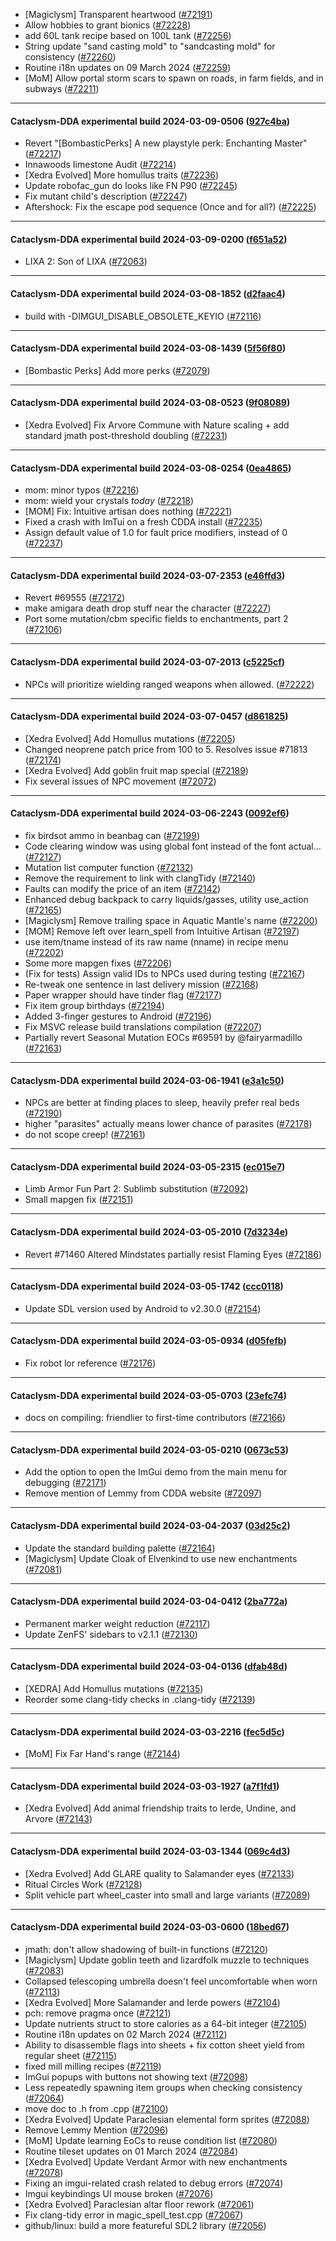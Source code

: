 * [Magiclysm] Transparent heartwood ([#72191](https://github.com/CleverRaven/Cataclysm-DDA/pull/72191))
* Allow hobbies to grant bionics ([#72228](https://github.com/CleverRaven/Cataclysm-DDA/pull/72228))
* add 60L tank recipe based on 100L tank ([#72256](https://github.com/CleverRaven/Cataclysm-DDA/pull/72256))
* String update "sand casting mold" to "sandcasting mold" for consistency ([#72260](https://github.com/CleverRaven/Cataclysm-DDA/pull/72260))
* Routine i18n updates on 09 March 2024 ([#72259](https://github.com/CleverRaven/Cataclysm-DDA/pull/72259))
* [MoM] Allow portal storm scars to spawn on roads, in farm fields, and in subways ([#72211](https://github.com/CleverRaven/Cataclysm-DDA/pull/72211))

---

#### Cataclysm-DDA experimental build 2024-03-09-0506 ([927c4ba](https://github.com/CleverRaven/Cataclysm-DDA/releases/tag/cdda-experimental-2024-03-09-0506))

* Revert "[BombasticPerks] A new playstyle perk: Enchanting Master" ([#72217](https://github.com/CleverRaven/Cataclysm-DDA/pull/72217))
* Innawoods Iimestone Audit ([#72214](https://github.com/CleverRaven/Cataclysm-DDA/pull/72214))
* [Xedra Evolved] More homullus traits ([#72236](https://github.com/CleverRaven/Cataclysm-DDA/pull/72236))
* Update robofac_gun do looks like FN P90 ([#72245](https://github.com/CleverRaven/Cataclysm-DDA/pull/72245))
* Fix mutant child's description ([#72247](https://github.com/CleverRaven/Cataclysm-DDA/pull/72247))
* Aftershock: Fix the escape pod sequence (Once and for all?) ([#72225](https://github.com/CleverRaven/Cataclysm-DDA/pull/72225))

---

#### Cataclysm-DDA experimental build 2024-03-09-0200 ([f651a52](https://github.com/CleverRaven/Cataclysm-DDA/releases/tag/cdda-experimental-2024-03-09-0200))

* LIXA 2: Son of LIXA ([#72063](https://github.com/CleverRaven/Cataclysm-DDA/pull/72063))

---

#### Cataclysm-DDA experimental build 2024-03-08-1852 ([d2faac4](https://github.com/CleverRaven/Cataclysm-DDA/releases/tag/cdda-experimental-2024-03-08-1852))

* build with -DIMGUI_DISABLE_OBSOLETE_KEYIO ([#72116](https://github.com/CleverRaven/Cataclysm-DDA/pull/72116))

---

#### Cataclysm-DDA experimental build 2024-03-08-1439 ([5f56f80](https://github.com/CleverRaven/Cataclysm-DDA/releases/tag/cdda-experimental-2024-03-08-1439))

* [Bombastic Perks] Add more perks ([#72079](https://github.com/CleverRaven/Cataclysm-DDA/pull/72079))

---

#### Cataclysm-DDA experimental build 2024-03-08-0523 ([9f08089](https://github.com/CleverRaven/Cataclysm-DDA/releases/tag/cdda-experimental-2024-03-08-0523))

* [Xedra Evolved] Fix Arvore Commune with Nature scaling + add standard jmath post-threshold doubling ([#72231](https://github.com/CleverRaven/Cataclysm-DDA/pull/72231))

---

#### Cataclysm-DDA experimental build 2024-03-08-0254 ([0ea4865](https://github.com/CleverRaven/Cataclysm-DDA/releases/tag/cdda-experimental-2024-03-08-0254))

* mom: minor typos ([#72216](https://github.com/CleverRaven/Cataclysm-DDA/pull/72216))
* mom: wield your crystals *today* ([#72218](https://github.com/CleverRaven/Cataclysm-DDA/pull/72218))
* [MOM] Fix: Intuitive artisan does nothing ([#72221](https://github.com/CleverRaven/Cataclysm-DDA/pull/72221))
* Fixed a crash with ImTui on a fresh CDDA install ([#72235](https://github.com/CleverRaven/Cataclysm-DDA/pull/72235))
* Assign default value of 1.0 for fault price modifiers, instead of 0 ([#72237](https://github.com/CleverRaven/Cataclysm-DDA/pull/72237))

---

#### Cataclysm-DDA experimental build 2024-03-07-2353 ([e46ffd3](https://github.com/CleverRaven/Cataclysm-DDA/releases/tag/cdda-experimental-2024-03-07-2353))

* Revert #69555 ([#72172](https://github.com/CleverRaven/Cataclysm-DDA/pull/72172))
* make amigara death drop stuff near the character ([#72227](https://github.com/CleverRaven/Cataclysm-DDA/pull/72227))
* Port some mutation/cbm specific fields to enchantments, part 2 ([#72106](https://github.com/CleverRaven/Cataclysm-DDA/pull/72106))

---

#### Cataclysm-DDA experimental build 2024-03-07-2013 ([c5225cf](https://github.com/CleverRaven/Cataclysm-DDA/releases/tag/cdda-experimental-2024-03-07-2013))

* NPCs will  prioritize wielding ranged weapons when allowed. ([#72222](https://github.com/CleverRaven/Cataclysm-DDA/pull/72222))

---

#### Cataclysm-DDA experimental build 2024-03-07-0457 ([d861825](https://github.com/CleverRaven/Cataclysm-DDA/releases/tag/cdda-experimental-2024-03-07-0457))

* [Xedra Evolved] Add Homullus mutations ([#72205](https://github.com/CleverRaven/Cataclysm-DDA/pull/72205))
* Changed neoprene patch price from 100 to 5. Resolves issue #71813 ([#72174](https://github.com/CleverRaven/Cataclysm-DDA/pull/72174))
* [Xedra Evolved] Add goblin fruit map special ([#72189](https://github.com/CleverRaven/Cataclysm-DDA/pull/72189))
* Fix several issues of NPC movement ([#72072](https://github.com/CleverRaven/Cataclysm-DDA/pull/72072))

---

#### Cataclysm-DDA experimental build 2024-03-06-2243 ([0092ef6](https://github.com/CleverRaven/Cataclysm-DDA/releases/tag/cdda-experimental-2024-03-06-2243))

* fix birdsot ammo in beanbag can ([#72199](https://github.com/CleverRaven/Cataclysm-DDA/pull/72199))
* Code clearing window was using global font instead of the font actual… ([#72127](https://github.com/CleverRaven/Cataclysm-DDA/pull/72127))
* Mutation list computer function ([#72132](https://github.com/CleverRaven/Cataclysm-DDA/pull/72132))
* Remove the requirement to link with clangTidy ([#72140](https://github.com/CleverRaven/Cataclysm-DDA/pull/72140))
* Faults can modify the price of an item ([#72142](https://github.com/CleverRaven/Cataclysm-DDA/pull/72142))
* Enhanced debug backpack to carry liquids/gasses, utility use_action ([#72165](https://github.com/CleverRaven/Cataclysm-DDA/pull/72165))
* [Magiclysm] Remove trailing space in Aquatic Mantle's name ([#72200](https://github.com/CleverRaven/Cataclysm-DDA/pull/72200))
* [MOM] Remove left over learn_spell from Intuitive Artisan ([#72197](https://github.com/CleverRaven/Cataclysm-DDA/pull/72197))
* use item/tname instead of its raw name (nname) in recipe menu ([#72202](https://github.com/CleverRaven/Cataclysm-DDA/pull/72202))
* Some more mapgen fixes ([#72206](https://github.com/CleverRaven/Cataclysm-DDA/pull/72206))
* (Fix for tests) Assign valid IDs to NPCs used during testing ([#72167](https://github.com/CleverRaven/Cataclysm-DDA/pull/72167))
* Re-tweak one sentence in last delivery mission  ([#72168](https://github.com/CleverRaven/Cataclysm-DDA/pull/72168))
* Paper wrapper should have tinder flag ([#72177](https://github.com/CleverRaven/Cataclysm-DDA/pull/72177))
* Fix item group birthdays ([#72194](https://github.com/CleverRaven/Cataclysm-DDA/pull/72194))
* Added 3-finger gestures to Android ([#72196](https://github.com/CleverRaven/Cataclysm-DDA/pull/72196))
* Fix MSVC release build translations compilation ([#72207](https://github.com/CleverRaven/Cataclysm-DDA/pull/72207))
* Partially revert Seasonal Mutation EOCs #69591 by @fairyarmadillo ([#72163](https://github.com/CleverRaven/Cataclysm-DDA/pull/72163))

---

#### Cataclysm-DDA experimental build 2024-03-06-1941 ([e3a1c50](https://github.com/CleverRaven/Cataclysm-DDA/releases/tag/cdda-experimental-2024-03-06-1941))

* NPCs are better at finding places to sleep, heavily prefer real beds ([#72190](https://github.com/CleverRaven/Cataclysm-DDA/pull/72190))
* higher "parasites" actually means lower chance of parasites ([#72178](https://github.com/CleverRaven/Cataclysm-DDA/pull/72178))
* do not scope creep! ([#72161](https://github.com/CleverRaven/Cataclysm-DDA/pull/72161))

---

#### Cataclysm-DDA experimental build 2024-03-05-2315 ([ec015e7](https://github.com/CleverRaven/Cataclysm-DDA/releases/tag/cdda-experimental-2024-03-05-2315))

* Limb Armor Fun Part 2: Sublimb substitution ([#72092](https://github.com/CleverRaven/Cataclysm-DDA/pull/72092))
* Small mapgen fix ([#72151](https://github.com/CleverRaven/Cataclysm-DDA/pull/72151))

---

#### Cataclysm-DDA experimental build 2024-03-05-2010 ([7d3234e](https://github.com/CleverRaven/Cataclysm-DDA/releases/tag/cdda-experimental-2024-03-05-2010))

* Revert #71460 Altered Mindstates partially resist Flaming Eyes ([#72186](https://github.com/CleverRaven/Cataclysm-DDA/pull/72186))

---

#### Cataclysm-DDA experimental build 2024-03-05-1742 ([ccc0118](https://github.com/CleverRaven/Cataclysm-DDA/releases/tag/cdda-experimental-2024-03-05-1742))

* Update SDL version used by Android to v2.30.0 ([#72154](https://github.com/CleverRaven/Cataclysm-DDA/pull/72154))

---

#### Cataclysm-DDA experimental build 2024-03-05-0934 ([d05fefb](https://github.com/CleverRaven/Cataclysm-DDA/releases/tag/cdda-experimental-2024-03-05-0934))

* Fix robot lor reference ([#72176](https://github.com/CleverRaven/Cataclysm-DDA/pull/72176))

---

#### Cataclysm-DDA experimental build 2024-03-05-0703 ([23efc74](https://github.com/CleverRaven/Cataclysm-DDA/releases/tag/cdda-experimental-2024-03-05-0703))

* docs on compiling: friendlier to first-time contributors ([#72166](https://github.com/CleverRaven/Cataclysm-DDA/pull/72166))

---

#### Cataclysm-DDA experimental build 2024-03-05-0210 ([0673c53](https://github.com/CleverRaven/Cataclysm-DDA/releases/tag/cdda-experimental-2024-03-05-0210))

* Add the option to open the ImGui demo from the main menu for debugging ([#72171](https://github.com/CleverRaven/Cataclysm-DDA/pull/72171))
* Remove mention of Lemmy from CDDA website ([#72097](https://github.com/CleverRaven/Cataclysm-DDA/pull/72097))

---

#### Cataclysm-DDA experimental build 2024-03-04-2037 ([03d25c2](https://github.com/CleverRaven/Cataclysm-DDA/releases/tag/cdda-experimental-2024-03-04-2037))

* Update the standard building palette ([#72164](https://github.com/CleverRaven/Cataclysm-DDA/pull/72164))
* [Magiclysm] Update Cloak of Elvenkind to use new enchantments ([#72081](https://github.com/CleverRaven/Cataclysm-DDA/pull/72081))

---

#### Cataclysm-DDA experimental build 2024-03-04-0412 ([2ba772a](https://github.com/CleverRaven/Cataclysm-DDA/releases/tag/cdda-experimental-2024-03-04-0412))

* Permanent marker weight reduction ([#72117](https://github.com/CleverRaven/Cataclysm-DDA/pull/72117))
* Update ZenFS' sidebars to v2.1.1 ([#72130](https://github.com/CleverRaven/Cataclysm-DDA/pull/72130))

---

#### Cataclysm-DDA experimental build 2024-03-04-0136 ([dfab48d](https://github.com/CleverRaven/Cataclysm-DDA/releases/tag/cdda-experimental-2024-03-04-0136))

* [XEDRA] Add Homullus mutations ([#72135](https://github.com/CleverRaven/Cataclysm-DDA/pull/72135))
* Reorder some clang-tidy checks in .clang-tidy ([#72139](https://github.com/CleverRaven/Cataclysm-DDA/pull/72139))

---

#### Cataclysm-DDA experimental build 2024-03-03-2216 ([fec5d5c](https://github.com/CleverRaven/Cataclysm-DDA/releases/tag/cdda-experimental-2024-03-03-2216))

* [MoM] Fix Far Hand's range ([#72144](https://github.com/CleverRaven/Cataclysm-DDA/pull/72144))

---

#### Cataclysm-DDA experimental build 2024-03-03-1927 ([a7f1fd1](https://github.com/CleverRaven/Cataclysm-DDA/releases/tag/cdda-experimental-2024-03-03-1927))

* [Xedra Evolved] Add animal friendship traits to Ierde, Undine, and Arvore ([#72143](https://github.com/CleverRaven/Cataclysm-DDA/pull/72143))

---

#### Cataclysm-DDA experimental build 2024-03-03-1344 ([069c4d3](https://github.com/CleverRaven/Cataclysm-DDA/releases/tag/cdda-experimental-2024-03-03-1344))

* [Xedra Evolved] Add GLARE quality to Salamander eyes ([#72133](https://github.com/CleverRaven/Cataclysm-DDA/pull/72133))
* Ritual Circles Work ([#72128](https://github.com/CleverRaven/Cataclysm-DDA/pull/72128))
* Split vehicle part wheel_caster into small and large variants ([#72089](https://github.com/CleverRaven/Cataclysm-DDA/pull/72089))

---

#### Cataclysm-DDA experimental build 2024-03-03-0600 ([18bed67](https://github.com/CleverRaven/Cataclysm-DDA/releases/tag/cdda-experimental-2024-03-03-0600))

* jmath: don't allow shadowing of built-in functions ([#72120](https://github.com/CleverRaven/Cataclysm-DDA/pull/72120))
* [Magiclysm] Update goblin teeth and lizardfolk muzzle to techniques ([#72083](https://github.com/CleverRaven/Cataclysm-DDA/pull/72083))
* Collapsed telescoping umbrella doesn't feel uncomfortable when worn ([#72113](https://github.com/CleverRaven/Cataclysm-DDA/pull/72113))
* [Xedra Evolved] More Salamander and Ierde powers ([#72104](https://github.com/CleverRaven/Cataclysm-DDA/pull/72104))
* pch: remove pragma once ([#72121](https://github.com/CleverRaven/Cataclysm-DDA/pull/72121))
* Update nutrients struct to store calories as a 64-bit integer ([#72105](https://github.com/CleverRaven/Cataclysm-DDA/pull/72105))
* Routine i18n updates on 02 March 2024 ([#72112](https://github.com/CleverRaven/Cataclysm-DDA/pull/72112))
* Ability to disassemble flags into sheets + fix cotton sheet yield from regular sheet ([#72115](https://github.com/CleverRaven/Cataclysm-DDA/pull/72115))
* fixed mill milling recipes ([#72119](https://github.com/CleverRaven/Cataclysm-DDA/pull/72119))
* ImGui popups with buttons not showing text ([#72098](https://github.com/CleverRaven/Cataclysm-DDA/pull/72098))
* Less repeatedly spawning item groups when checking consistency ([#72064](https://github.com/CleverRaven/Cataclysm-DDA/pull/72064))
* move doc to .h from .cpp ([#72100](https://github.com/CleverRaven/Cataclysm-DDA/pull/72100))
* [Xedra Evolved] Update Paraclesian elemental form sprites ([#72088](https://github.com/CleverRaven/Cataclysm-DDA/pull/72088))
* Remove Lemmy Mention ([#72096](https://github.com/CleverRaven/Cataclysm-DDA/pull/72096))
* [MoM] Update learning EoCs to reuse condition list ([#72080](https://github.com/CleverRaven/Cataclysm-DDA/pull/72080))
* Routine tileset updates on 01 March 2024 ([#72084](https://github.com/CleverRaven/Cataclysm-DDA/pull/72084))
* [Xedra Evolved] Update Verdant Armor with new enchantments ([#72078](https://github.com/CleverRaven/Cataclysm-DDA/pull/72078))
* Fixing an imgui-related crash related to debug errors ([#72074](https://github.com/CleverRaven/Cataclysm-DDA/pull/72074))
* Imgui keybindings UI mouse broken ([#72076](https://github.com/CleverRaven/Cataclysm-DDA/pull/72076))
* [Xedra Evolved] Paraclesian altar floor rework  ([#72061](https://github.com/CleverRaven/Cataclysm-DDA/pull/72061))
* Fix clang-tidy error in magic_spell_test.cpp ([#72067](https://github.com/CleverRaven/Cataclysm-DDA/pull/72067))
* github/linux: build a more featureful SDL2 library ([#72056](https://github.com/CleverRaven/Cataclysm-DDA/pull/72056))
